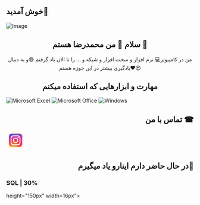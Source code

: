 ##   خوش آمدید👋

![Image](https://github.com/user-attachments/assets/ea6430eb-034a-4dc5-9354-a14502e94f72)

<h2 align="center">  سلام 👋 من محمدرضا هستم 👤 </h2>
<p align="center"> من در کامپیوتر💻  نرم افزار  و سخت افزار و شبکه و ... را تا الان یاد گرفتم 😄و به دنبال  یادگیری بیشتر در این حوزه هستم❤😍 </p>

<h2 align="center"> مهارت و ابزارهایی که استفاده میکنم</h2>

![Microsoft Excel](https://img.shields.io/badge/Microsoft_Excel-217346?style=for-the-badge&logo=microsoft-excel&logoColor=white) ![Microsoft Office](https://img.shields.io/badge/Microsoft_Office-D83B01?style=for-the-badge&logo=microsoft-office&logoColor=white) ![Windows](https://img.shields.io/badge/Windows-0078D6?style=for-the-badge&logo=windows&logoColor=white) 

<h2 align="right">  تماس با من ☎  </h2>

<a herf="https://www.instagram.com/mmreza.jalili?igsh=MWNwODNhbjJ1NnBncA=="><img src="https://github.com/mmrezajalili/mmrezajalili/blob/main/image/icons8-insta-50.png?raw=true"></a>

<h2 align="right"> در حال حاضر دارم اینارو یاد میگیرم🌴  </h2>
<h3 aligh="left"> SQL | 30% </h3> <imgsrc="https://github.com/mmrezajalili/mmrezajalili/blob/main/image/bar.png?raw=true">height="150px" width=16px">
